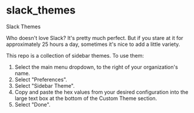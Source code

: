 # slack_themes
Slack Themes

Who doesn't love Slack? It's pretty much perfect. But if you stare at it for approximately 25 hours a day, sometimes it's nice to add a little variety.

This repo is a collection of sidebar themes. To use them:

1. Select the main menu dropdown, to the right of your organization's name.
2. Select "Preferences".
3. Select "Sidebar Theme".
4. Copy and paste the hex values from your desired configuration into the large text box at the bottom of the Custom Theme section.
5. Select "Done".
